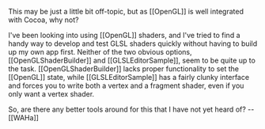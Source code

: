 

This may be just a little bit off-topic, but as [[OpenGL]] is well integrated with Cocoa, why not?

I've been looking into using [[OpenGL]] shaders, and I've tried to find a handy way to develop and test GLSL shaders quickly without having to build up my own app first. Neither of the two obvious options, [[OpenGLShaderBuilder]] and [[GLSLEditorSample]], seem to be quite up to the task. [[OpenGLShaderBuilder]] lacks proper functionality to set the [[OpenGL]] state, while [[GLSLEditorSample]] has a fairly clunky interface and forces you to write both a vertex and a fragment shader, even if you only want a vertex shader.

So, are there any better tools around for this that I have not yet heard of? -- [[WAHa]]